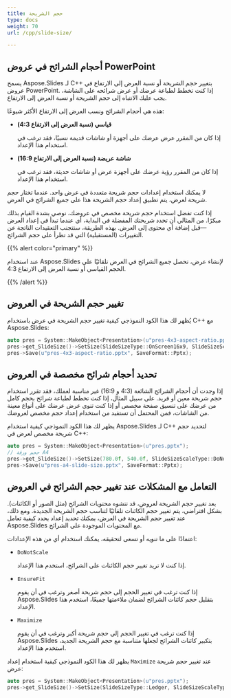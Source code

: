```yaml
---
title: حجم الشريحة
type: docs
weight: 70
url: /cpp/slide-size/

---
```


## أحجام الشرائح في عروض PowerPoint

يسمح Aspose.Slides لـ C++ بتغيير حجم الشريحة أو نسبة العرض إلى الارتفاع في عروض PowerPoint. إذا كنت تخطط لطباعة عرضك أو عرض شرائحه على الشاشة، يجب عليك الانتباه إلى حجم الشريحة أو نسبة العرض إلى الارتفاع.

هذه هي أحجام الشرائح ونسب العرض إلى الارتفاع الأكثر شيوعًا:

- **قياسي (نسبة العرض إلى الارتفاع 4:3)**

  إذا كان من المقرر عرض عرضك على أجهزة أو شاشات قديمة نسبيًا، فقد ترغب في استخدام هذا الإعداد.

- **شاشة عريضة (نسبة العرض إلى الارتفاع 16:9)**

  إذا كان من المقرر رؤية عرضك على أجهزة عرض أو شاشات حديثة، فقد ترغب في استخدام هذا الإعداد.

لا يمكنك استخدام إعدادات حجم شريحة متعددة في عرض واحد. عندما تختار حجم شريحة لعرض، يتم تطبيق إعداد حجم الشريحة هذا على جميع الشرائح في العرض.

إذا كنت تفضل استخدام حجم شريحة مخصص في عروضك، نوصي بشدة القيام بذلك مبكرًا. من المثالي أن تحدد شريحتك المفضلة في البداية، أي عندما تبدأ في إعداد العرض—قبل إضافة أي محتوى إلى العرض. بهذه الطريقة، ستتجنب التعقيدات الناتجة عن التغييرات (المستقبلية) التي قد تطرأ على حجم الشرائح.

{{% alert color="primary" %}}

 عند استخدام Aspose.Slides لإنشاء عرض، تحصل جميع الشرائح في العرض تلقائيًا على الحجم القياسي أو نسبة العرض إلى الارتفاع 4:3.

{{% /alert %}}

## تغيير حجم الشريحة في العروض

 يُظهر لك هذا الكود النموذجي كيفية تغيير حجم الشريحة في عرض باستخدام C++ مع Aspose.Slides:

``` cpp
auto pres = System::MakeObject<Presentation>(u"pres-4x3-aspect-ratio.pptx");
pres->get_SlideSize()->SetSize(SlideSizeType::OnScreen16x9, SlideSizeScaleType::DoNotScale);
pres->Save(u"pres-4x3-aspect-ratio.pptx", SaveFormat::Pptx);
```

## تحديد أحجام شرائح مخصصة في العروض

إذا وجدت أن أحجام الشرائح الشائعة (4:3 و 16:9) غير مناسبة لعملك، فقد تقرر استخدام حجم شريحة معين أو فريد. على سبيل المثال، إذا كنت تخطط لطباعة شرائح بحجم كامل من عرضك على تنسيق صفحة مخصص أو إذا كنت تنوي عرض عرضك على أنواع معينة من الشاشات، فمن المحتمل أن تستفيد من استخدام إعداد حجم مخصص لعروضك.

يظهر لك هذا الكود النموذجي كيفية استخدام Aspose.Slides لـ C++ لتحديد حجم شريحة مخصص لعرض في C++:

``` cpp
auto pres = System::MakeObject<Presentation>(u"pres.pptx");
// حجم ورقة A4
pres->get_SlideSize()->SetSize(780.0f, 540.0f, SlideSizeScaleType::DoNotScale);
pres->Save(u"pres-a4-slide-size.pptx", SaveFormat::Pptx);
```

## التعامل مع المشكلات عند تغيير حجم الشرائح في العروض

بعد تغيير حجم الشريحة لعروض، قد تتشوه محتويات الشرائح (مثل الصور أو الكائنات). بشكل افتراضي، يتم تغيير حجم الكائنات تلقائيًا لتناسب حجم الشريحة الجديدة. ومع ذلك، عند تغيير حجم الشريحة في العرض، يمكنك تحديد إعداد يحدد كيفية تعامل Aspose.Slides مع المحتويات الموجودة على الشرائح.

اعتمادًا على ما تنويه أو تسعى لتحقيقه، يمكنك استخدام أي من هذه الإعدادات:

- `DoNotScale`

  إذا كنت لا تريد تغيير حجم الكائنات على الشرائح، استخدم هذا الإعداد.

- `EnsureFit`

  إذا كنت ترغب في تغيير الحجم إلى حجم شريحة أصغر وترغب في أن يقوم Aspose.Slides بتقليل حجم كائنات الشرائح لضمان ملاءمتها جميعًا، استخدم هذا الإعداد.

- `Maximize`

  إذا كنت ترغب في تغيير الحجم إلى حجم شريحة أكبر وترغب في أن يقوم Aspose.Slides بتكبير كائنات الشرائح لجعلها متناسبة مع حجم الشريحة الجديد، استخدم هذا الإعداد.

يظهر لك هذا الكود النموذجي كيفية استخدام إعداد `Maximize` عند تغيير حجم شريحة عرض:

``` cpp
auto pres = System::MakeObject<Presentation>(u"pres.pptx");
pres->get_SlideSize()->SetSize(SlideSizeType::Ledger, SlideSizeScaleType::Maximize);
```